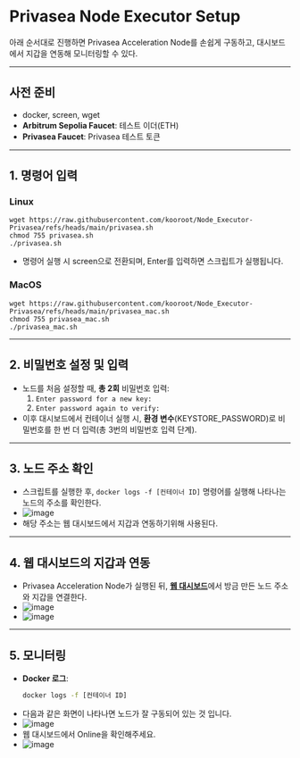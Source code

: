 # Privasea Node Executor Setup

아래 순서대로 진행하면 Privasea Acceleration Node를 손쉽게 구동하고, 대시보드에서 지갑을 연동해 모니터링할 수 있다.

---

## 사전 준비
- docker, screen, wget
- **Arbitrum Sepolia Faucet**: 테스트 이더(ETH)
- **Privasea Faucet**: Privasea 테스트 토큰

---

## 1. 명령어 입력
### Linux
```
wget https://raw.githubusercontent.com/kooroot/Node_Executor-Privasea/refs/heads/main/privasea.sh
chmod 755 privasea.sh
./privasea.sh
```
- 명령어 실행 시 screen으로 전환되며, Enter를 입력하면 스크립트가 실행됩니다.

### MacOS
```
wget https://raw.githubusercontent.com/kooroot/Node_Executor-Privasea/refs/heads/main/privasea_mac.sh
chmod 755 privasea_mac.sh
./privasea_mac.sh
```

---

## 2. 비밀번호 설정 및 입력
- 노드를 처음 설정할 때, **총 2회** 비밀번호 입력:
  1. `Enter password for a new key:`  
  2. `Enter password again to verify:`
- 이후 대시보드에서 컨테이너 실행 시, **환경 변수**(KEYSTORE_PASSWORD)로 비밀번호를 한 번 더 입력(총 3번의 비밀번호 입력 단계).

---

## 3. 노드 주소 확인
- 스크립트를 실행한 후, `docker logs -f [컨테이너 ID]` 명령어를 실행해 나타나는 노드의 주소를 확인한다.
- ![image](https://github.com/user-attachments/assets/fb208d44-89b2-4ca7-a6c5-613fab325c69)
- 해당 주소는 웹 대시보드에서 지갑과 연동하기위해 사용된다.

---

## 4. 웹 대시보드의 지갑과 연동
- Privasea Acceleration Node가 실행된 뒤, [**웹 대시보드**](https://deepsea-beta.privasea.ai/privanetixNode)에서 방금 만든 노드 주소와 지갑을 연결한다.
- ![image](https://github.com/user-attachments/assets/72593ab0-4675-41cd-b394-402afd384d38)
- ![image](https://github.com/user-attachments/assets/6f295e9d-e6ba-48dc-b953-ece6c7917f20)

---

## 5. 모니터링
- **Docker 로그**:  
  ```bash
  docker logs -f [컨테이너 ID]
- 다음과 같은 화면이 나타나면 노드가 잘 구동되어 있는 것 입니다.
- ![image](https://github.com/user-attachments/assets/789e7396-a8ca-48fb-b340-b5f5a48d1062)
- 웹 대시보드에서 Online을 확인해주세요.
- ![image](https://github.com/user-attachments/assets/e843babe-f998-46cb-aa65-e94f210b6ff2)


